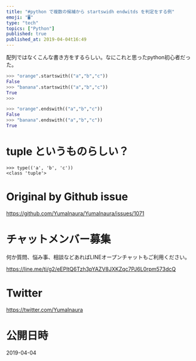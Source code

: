```yaml
---
title: "#python で複数の候補から startswidh endwitds を判定をする例"
emoji: "🖥"
type: "tech"
topics: ["Python"]
published: true
published_at: 2019-04-04t16:49
---
```


配列ではなくこんな書き方をするらしい。なにこれと思ったpython初心者だった。


```py
>>> "orange".startswith(("a","b","c"))
False
>>> "banana".startswith(("a","b","c"))
True
>>>
```

```py
>>> "orange".endswith(("a","b","c"))
False
>>> "banana".endswith(("a","b","c"))
True
```

# tuple というものらしい？

```
>>> type(('a', 'b', 'c'))
<class 'tuple'>
```

# Original by Github issue

https://github.com/YumaInaura/YumaInaura/issues/1071








<!-- Update From Qiita API -->

# チャットメンバー募集


何か質問、悩み事、相談などあればLINEオープンチャットもご利用ください。

https://line.me/ti/g2/eEPltQ6Tzh3pYAZV8JXKZqc7PJ6L0rpm573dcQ





# Twitter


https://twitter.com/YumaInaura


<!-- Update From Qiita API -->



# 公開日時

2019-04-04
